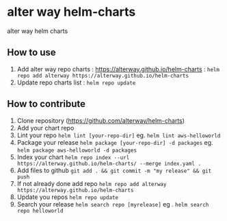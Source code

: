 # alter way helm-charts
alter way helm charts

## How to use 

1. Add alter way repo charts : https://alterway.github.io/helm-charts : `helm repo add alterway https://alterway.github.io/helm-charts`
2. Update repo charts list : `helm repo update`

## How to contribute

1. Clone repository (https://github.com/alterway/helm-charts)
2. Add your chart repo
3. Lint your repo `helm lint [your-repo-dir]` eg. `helm lint aws-helloworld`
4. Package your release `helm package [your-repo-dir] -d packages` eg. `helm package aws-helloworld -d packages`
5. Index your chart `helm repo index --url https://alterway.github.io/helm-charts/ --merge index.yaml .`
6. Add files to github `git add . && git commit -m "my release" && git push`
7. If not already done add repo `helm repo add alterway https://alterway.github.io/helm-charts`
8. Update you repos `helm repo update` 
9. Search your release  `helm search repo [myrelease]` eg . `helm search repo helloworld`
    
